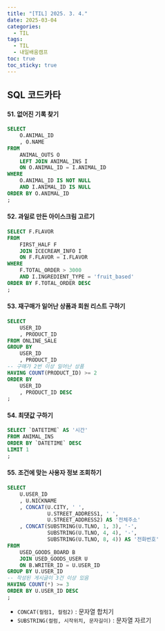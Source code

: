 ```yaml
---
title: "[TIL] 2025. 3. 4."
date: 2025-03-04
categories:
  - TIL
tags:
  - TIL
  - 내일배움캠프
toc: true
toc_sticky: true
---
```

## SQL 코드카타

#### 51. 없어진 기록 찾기
```sql
SELECT
    O.ANIMAL_ID
    , O.NAME
FROM
    ANIMAL_OUTS O
    LEFT JOIN ANIMAL_INS I
    ON O.ANIMAL_ID = I.ANIMAL_ID
WHERE 
    O.ANIMAL_ID IS NOT NULL
    AND I.ANIMAL_ID IS NULL
ORDER BY O.ANIMAL_ID
;
```

#### 52. 과일로 만든 아이스크림 고르기
```sql
SELECT F.FLAVOR
FROM 
    FIRST_HALF F
    JOIN ICECREAM_INFO I
    ON F.FLAVOR = I.FLAVOR
WHERE 
    F.TOTAL_ORDER > 3000
    AND I.INGREDIENT_TYPE = 'fruit_based'
ORDER BY F.TOTAL_ORDER DESC
;
```

#### 53. 재구매가 일어난 상품과 회원 리스트 구하기
```sql
SELECT
    USER_ID
    , PRODUCT_ID
FROM ONLINE_SALE
GROUP BY 
    USER_ID
    , PRODUCT_ID
-- 구매가 2번 이상 일어난 상품
HAVING COUNT(PRODUCT_ID) >= 2
ORDER BY
    USER_ID
    , PRODUCT_ID DESC
;
```

#### 54. 최댓값 구하기
```sql
SELECT `DATETIME` AS '시간'
FROM ANIMAL_INS
ORDER BY `DATETIME` DESC
LIMIT 1
;
```

#### 55. 조건에 맞는 사용자 정보 조회하기
```sql
SELECT
    U.USER_ID
    , U.NICKNAME
    , CONCAT(U.CITY, ' ', 
             U.STREET_ADDRESS1, ' ', 
             U.STREET_ADDRESS2) AS '전체주소'
    , CONCAT(SUBSTRING(U.TLNO, 1, 3), '-', 
             SUBSTRING(U.TLNO, 4, 4), '-', 
             SUBSTRING(U.TLNO, 8, 4)) AS '전화번호'
FROM 
    USED_GOODS_BOARD B
    JOIN USED_GOODS_USER U
    ON B.WRITER_ID = U.USER_ID
GROUP BY U.USER_ID
-- 작성된 게시글이 3건 이상 있음 
HAVING COUNT(*) >= 3
ORDER BY U.USER_ID DESC
;
```
- ```CONCAT(컬럼1, 컬럼2)``` : 문자열 합치기
- ```SUBSTRING(컬럼, 시작위치, 문자길이)``` :  문자열 자르기